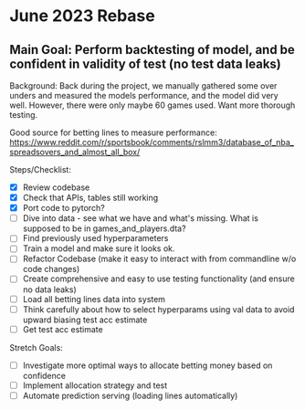 # June 2023 Rebase

## Main Goal: Perform backtesting of model, and be confident in validity of test (no test data leaks)

Background: Back during the project, we manually gathered some over unders and measured the models performance,
and the model did very well. However, there were only maybe 60 games used. Want more thorough testing.

Good source for betting lines to measure performance:
https://www.reddit.com/r/sportsbook/comments/rslmm3/database_of_nba_spreadsovers_and_almost_all_box/

Steps/Checklist:

- [x] Review codebase
- [x] Check that APIs, tables still working
- [x] Port code to pytorch?
- [ ] Dive into data - see what we have and what's missing. What is supposed to be in games_and_players.dta?
- [ ] Find previously used hyperparameters
- [ ] Train a model and make sure it looks ok.
- [ ] Refactor Codebase (make it easy to interact with from commandline w/o code changes)
- [ ] Create comprehensive and easy to use testing functionality (and ensure no data leaks)
- [ ] Load all betting lines data into system
- [ ] Think carefully about how to select hyperparams using val data to avoid upward biasing test acc estimate
- [ ] Get test acc estimate

Stretch Goals:

- [ ] Investigate more optimal ways to allocate betting money based on confidence
- [ ] Implement allocation strategy and test
- [ ] Automate prediction serving (loading lines automatically)